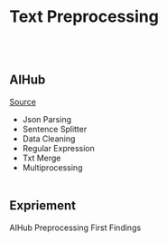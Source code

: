 # Text Preprocessing
<br/><br/>

## AIHub
[Source](https://aihub.or.kr/aihubdata/data/list.do?pageIndex=1&currMenu=115&topMenu=100&dataSetSn=&srchdataClCode=DATACL001&srchOrder=&SrchdataClCode=DATACL002&searchKeyword=&srchDataRealmCode=REALM002&srchDataTy=DATA003)
* Json Parsing
* Sentence Splitter
* Data Cleaning
* Regular Expression
* Txt Merge
* Multiprocessing
<br/><br/>

## Expriement
AIHub Preprocessing First Findings
